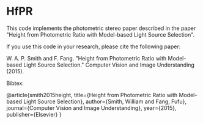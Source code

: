 # HfPR

This code implements the photometric stereo paper described in the paper "Height from Photometric Ratio with Model-based Light Source Selection".

If you use this code in your research, please cite the following paper:

W. A. P. Smith and F. Fang. "Height from Photometric Ratio with Model-based Light Source Selection." Computer Vision and Image Understanding (2015).

Bibtex:

@article{smith2015height,
  title={Height from Photometric Ratio with Model-based Light Source Selection},
  author={Smith, William and Fang, Fufu},
  journal={Computer Vision and Image Understanding},
  year={2015},
  publisher={Elsevier}
}
